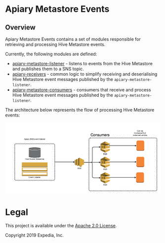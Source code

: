 # Apiary Metastore Events

##  Overview
Apiary Metastore Events contains a set of modules responsible for retrieving and processing Hive Metastore events.

Currently, the following modules are defined:
 - [apiary-metastore-listener](apiary-metastore-listener) - listens to events from the Hive Metastore and publishes them to a SNS topic.
 - [apiary-receivers](apiary-receivers) - common logic to simplify receiving and deserialising Hive Metastore event messages published by the `apiary-metastore-listener`.
 - [apiary-metastore-consumers](apiary-metastore-consumers) - consumers that receive and process Hive Metastore event messages published by the `apiary-metastore-listener`.
  
The architecture below represents the flow of processing Hive Metastore events:

![Apiary Metastore Events Architecture.](images/Apiary_metastore_events_architecture.png  "Apiary SNS event listener.")

# Legal
This project is available under the [Apache 2.0 License](http://www.apache.org/licenses/LICENSE-2.0.html).

Copyright 2019 Expedia, Inc.
